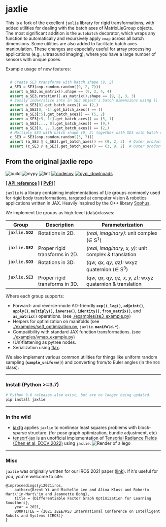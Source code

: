 # jaxlie

This is a fork of the excellent `jaxlie` library for rigid transformations, with added utilities for dealing with the batch axes of MatrixLieGroup objects. The most significant addition is the `autobatch` decorator, which wraps any function to automatically and recursively apply `vmap` across all batch dimensions. Some utilities are also added to facilitate batch axes manipulation. These changes are especially useful for array processing applications (e.g., ultrasound imaging), where you have a large number of sensors with unique poses.

Example usage of new features:

```python

  # Create SE3 transforms with batch shape (9, 2)
  a_SE3 = SE3(onp.random.random((9, 2, 7)))
  assert a_SE3.as_matrix().shape == (9, 2, 4, 4)
  assert a_SE3.rotation().as_matrix().shape == (9, 2, 3, 3)
  # Easily index/slice into an SE3 object's batch dimensions using []
  assert a_SE3[0].get_batch_axes() == (2,)
  assert a_SE3[0, -1].get_batch_axes() == ()
  assert a_SE3[:5].get_batch_axes() == (5, 2)
  assert a_SE3[:5, 1:].get_batch_axes() == (5, 1)
  assert a_SE3[..., 0].get_batch_axes() == (9,)
  assert a_SE3[0, ...].get_batch_axes() == (2,)
  # Multiply SE3 with batch shape (9, 2) together with SE3 with batch shape (3,)
  c_SE3 = SE3(onp.random.random((3, 7)))
  assert (a_SE3 @ c_SE3).get_batch_axes() == (9, 2, 3)  # Outer product of batch
  assert (c_SE3 @ a_SE3).get_batch_axes() == (3, 9, 2)  # Outer product of batch

```

## From the original jaxlie repo

![build](https://github.com/brentyi/jaxlie/workflows/build/badge.svg)
![mypy](https://github.com/brentyi/jaxlie/workflows/mypy/badge.svg?branch=master)
![lint](https://github.com/brentyi/jaxlie/workflows/lint/badge.svg)
[![codecov](https://codecov.io/gh/brentyi/jaxlie/branch/master/graph/badge.svg)](https://codecov.io/gh/brentyi/jaxlie)
[![pypi_dowlnoads](https://pepy.tech/badge/jaxlie)](https://pypi.org/project/jaxlie)

**[ [API reference](https://brentyi.github.io/jaxlie) ]** **[
[PyPI](https://pypi.org/project/jaxlie/) ]**

`jaxlie` is a library containing implementations of Lie groups commonly used for
rigid body transformations, targeted at computer vision &amp; robotics
applications written in JAX. Heavily inspired by the C++ library
[Sophus](https://github.com/strasdat/Sophus).

We implement Lie groups as high-level (data)classes:

<table>
  <thead>
    <tr>
      <th>Group</th>
      <th>Description</th>
      <th>Parameterization</th>
    </tr>
  </thead>
  <tbody valign="top">
    <tr>
      <td><code>jaxlie.<strong>SO2</strong></code></td>
      <td>Rotations in 2D.</td>
      <td><em>(real, imaginary):</em> unit complex (∈ S<sup>1</sup>)</td>
    </tr>
    <tr>
      <td><code>jaxlie.<strong>SE2</strong></code></td>
      <td>Proper rigid transforms in 2D.</td>
      <td><em>(real, imaginary, x, y):</em> unit complex &amp; translation</td>
    </tr>
    <tr>
      <td><code>jaxlie.<strong>SO3</strong></code></td>
      <td>Rotations in 3D.</td>
      <td><em>(qw, qx, qy, qz):</em> wxyz quaternion (∈ S<sup>3</sup>)</td>
    </tr>
    <tr>
      <td><code>jaxlie.<strong>SE3</strong></code></td>
      <td>Proper rigid transforms in 3D.</td>
      <td><em>(qw, qx, qy, qz, x, y, z):</em> wxyz quaternion &amp; translation</td>
    </tr>
  </tbody>
</table>

Where each group supports:

- Forward- and reverse-mode AD-friendly **`exp()`**, **`log()`**,
  **`adjoint()`**, **`apply()`**, **`multiply()`**, **`inverse()`**,
  **`identity()`**, **`from_matrix()`**, and **`as_matrix()`** operations. (see
  [./examples/se3_example.py](./examples/se3_basics.py))
- Helpers for optimization on manifolds (see
  [./examples/se3_optimization.py](./examples/se3_optimization.py),
  <code>jaxlie.<strong>manifold.\*</strong></code>).
- Compatibility with standard JAX function transformations. (see
  [./examples/vmap_example.py](./examples/vmap_example.py))
- (Un)flattening as pytree nodes.
- Serialization using [flax](https://github.com/google/flax).

We also implement various common utilities for things like uniform random
sampling (**`sample_uniform()`**) and converting from/to Euler angles (in the
`SO3` class).

---

### Install (Python >=3.7)

```bash
# Python 3.6 releases also exist, but are no longer being updated.
pip install jaxlie
```

---

### In the wild

- [jaxfg](https://github.com/brentyi/jaxfg) applies `jaxlie` to nonlinear least
  squares problems with block-sparse structure. (for pose graph optimization,
  bundle adjustment, etc)
- [tensorf-jax](https://github.com/brentyi/tensorf-jax) is an unofficial
  implementation of
  [Tensorial Radiance Fields (Chen et al, ECCV 2022)](https://apchenstu.github.io/TensoRF/)
  using `jaxlie`.
  ![Render of a lego](https://github.com/brentyi/tensorf-jax/raw/main/lego_render.gif)

---

### Misc

`jaxlie` was originally written for our IROS 2021 paper
([link](https://github.com/brentyi/dfgo)). If it's useful for you, you're
welcome to cite:

```
@inproceedings{yi2021iros,
    author={Brent Yi and Michelle Lee and Alina Kloss and Roberto Mart\'in-Mart\'in and Jeannette Bohg},
    title = {Differentiable Factor Graph Optimization for Learning Smoothers},
    year = 2021,
    BOOKTITLE = {2021 IEEE/RSJ International Conference on Intelligent Robots and Systems (IROS)}
}
```
